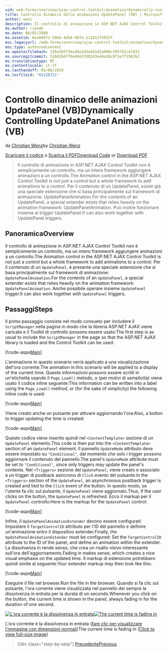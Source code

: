 ```yaml
---
uid: web-forms/overview/ajax-control-toolkit/animation/dynamically-controlling-updatepanel-animations-vb
title: Controllo dinamico delle animazioni UpdatePanel (VB) | Microsoft Docs
author: wenz
description: Il controllo di animazione in ASP.NET AJAX Control Toolkit non è semplicemente un controllo, ma un intero framework aggiungere animazioni a un controllo. Per il contenuto di un...
ms.author: riande
ms.date: 06/02/2008
ms.assetid: bea66072-59b6-42b4-98fa-211812f5925f
msc.legacyurl: /web-forms/overview/ajax-control-toolkit/animation/dynamically-controlling-updatepanel-animations-vb
msc.type: authoredcontent
ms.openlocfilehash: 136e265f36a49a1d3ed41d2a998c395fd2c4fd32
ms.sourcegitcommit: 51b01b6ff8edde57d8243e4da28c9f1e7f1962b2
ms.translationtype: MT
ms.contentlocale: it-IT
ms.lasthandoff: 05/06/2019
ms.locfileid: "65128721"
---
```

# <a name="dynamically-controlling-updatepanel-animations-vb"></a><span data-ttu-id="731f9-104">Controllo dinamico delle animazioni UpdatePanel (VB)</span><span class="sxs-lookup"><span data-stu-id="731f9-104">Dynamically Controlling UpdatePanel Animations (VB)</span></span>

<span data-ttu-id="731f9-105">da [Christian Wenz](https://github.com/wenz)</span><span class="sxs-lookup"><span data-stu-id="731f9-105">by [Christian Wenz](https://github.com/wenz)</span></span>

<span data-ttu-id="731f9-106">[Scaricare il codice](http://download.microsoft.com/download/9/3/f/93f8daea-bebd-4821-833b-95205389c7d0/UpdatePanelAnimation2.vb.zip) o [Scarica il PDF](http://download.microsoft.com/download/b/6/a/b6ae89ee-df69-4c87-9bfb-ad1eb2b23373/updatepanelanimation2VB.pdf)</span><span class="sxs-lookup"><span data-stu-id="731f9-106">[Download Code](http://download.microsoft.com/download/9/3/f/93f8daea-bebd-4821-833b-95205389c7d0/UpdatePanelAnimation2.vb.zip) or [Download PDF](http://download.microsoft.com/download/b/6/a/b6ae89ee-df69-4c87-9bfb-ad1eb2b23373/updatepanelanimation2VB.pdf)</span></span>

> <span data-ttu-id="731f9-107">Il controllo di animazione in ASP.NET AJAX Control Toolkit non è semplicemente un controllo, ma un intero framework aggiungere animazioni a un controllo.</span><span class="sxs-lookup"><span data-stu-id="731f9-107">The Animation control in the ASP.NET AJAX Control Toolkit is not just a control but a whole framework to add animations to a control.</span></span> <span data-ttu-id="731f9-108">Per il contenuto di un UpdatePanel, esiste già una speciale estensione che si basa principalmente sul framework di animazione: UpdatePanelAnimation.</span><span class="sxs-lookup"><span data-stu-id="731f9-108">For the contents of an UpdatePanel, a special extender exists that relies heavily on the animation framework: UpdatePanelAnimation.</span></span> <span data-ttu-id="731f9-109">Può inoltre funzionare insieme ai trigger UpdatePanel.</span><span class="sxs-lookup"><span data-stu-id="731f9-109">It can also work together with UpdatePanel triggers.</span></span>

## <a name="overview"></a><span data-ttu-id="731f9-110">Panoramica</span><span class="sxs-lookup"><span data-stu-id="731f9-110">Overview</span></span>

<span data-ttu-id="731f9-111">Il controllo di animazione in ASP.NET AJAX Control Toolkit non è semplicemente un controllo, ma un intero framework aggiungere animazioni a un controllo.</span><span class="sxs-lookup"><span data-stu-id="731f9-111">The Animation control in the ASP.NET AJAX Control Toolkit is not just a control but a whole framework to add animations to a control.</span></span> <span data-ttu-id="731f9-112">Per il contenuto di un `UpdatePanel`, è presente una speciale estensione che si basa principalmente sul framework di animazione: `UpdatePanelAnimation`.</span><span class="sxs-lookup"><span data-stu-id="731f9-112">For the contents of an `UpdatePanel`, a special extender exists that relies heavily on the animation framework: `UpdatePanelAnimation`.</span></span> <span data-ttu-id="731f9-113">Anche possibile operare insieme `UpdatePanel` trigger.</span><span class="sxs-lookup"><span data-stu-id="731f9-113">It can also work together with `UpdatePanel` triggers.</span></span>

## <a name="steps"></a><span data-ttu-id="731f9-114">Passaggi</span><span class="sxs-lookup"><span data-stu-id="731f9-114">Steps</span></span>

<span data-ttu-id="731f9-115">Il primo passaggio consiste nel modo consueto per includere il `ScriptManager` nella pagina in modo che la libreria ASP.NET AJAX viene caricata e il Toolkit di controllo possono essere usato:</span><span class="sxs-lookup"><span data-stu-id="731f9-115">The first step is as usual to include the `ScriptManager` in the page so that the ASP.NET AJAX library is loaded and the Control Toolkit can be used:</span></span>

[!code-aspx[Main](dynamically-controlling-updatepanel-animations-vb/samples/sample1.aspx)]

<span data-ttu-id="731f9-116">L'animazione in questo scenario verrà applicato a una visualizzazione dell'ora corrente.</span><span class="sxs-lookup"><span data-stu-id="731f9-116">The animation in this scenario will be applied to a display of the current time.</span></span> <span data-ttu-id="731f9-117">Queste informazioni possono essere scritti in un'etichetta usando il `Page_Load()` metodo, o (per motivi di semplicità) viene usato il codice inline seguente:</span><span class="sxs-lookup"><span data-stu-id="731f9-117">This information can be written into a label using the `Page_Load()` method, or (for the sake of simplicity) the following inline code is used:</span></span>

[!code-aspx[Main](dynamically-controlling-updatepanel-animations-vb/samples/sample2.aspx)]

<span data-ttu-id="731f9-118">Viene creato anche un pulsante per attivare aggiornando l'ora:</span><span class="sxs-lookup"><span data-stu-id="731f9-118">Also, a button to trigger updating the time is created:</span></span>

[!code-aspx[Main](dynamically-controlling-updatepanel-animations-vb/samples/sample3.aspx)]

<span data-ttu-id="731f9-119">Questo codice viene inserito quindi nel `<ContentTemplate>` sezione di un `UpdatePanel` elemento.</span><span class="sxs-lookup"><span data-stu-id="731f9-119">This code is then put into the `<ContentTemplate>` section of an `UpdatePanel` element.</span></span> <span data-ttu-id="731f9-120">Il pannello `UpdateMode` attributo deve essere impostato su `"Conditional"`, dal momento che solo i trigger possono aggiornare il contenuto del pannello.</span><span class="sxs-lookup"><span data-stu-id="731f9-120">The panel's `UpdateMode` attribute must be set to `"Conditional"`, since only triggers may update the panel's contents.</span></span> <span data-ttu-id="731f9-121">Nel `<Triggers>` sezione del `UpdatePanel`, viene creato e associato a un trigger di postback asincrono di `Click` evento del pulsante.</span><span class="sxs-lookup"><span data-stu-id="731f9-121">In the `<Triggers>` section of the `UpdatePanel`, an asynchronous postback trigger is created and tied to the `Click` event of the button.</span></span> <span data-ttu-id="731f9-122">In questo modo, se l'utente fa clic sul pulsante, il `UpdatePanel` viene aggiornato.</span><span class="sxs-lookup"><span data-stu-id="731f9-122">Thus, if the user clicks on the button, the `UpdatePanel` is refreshed.</span></span> <span data-ttu-id="731f9-123">Ecco il markup per il `UpdatePanel` controllo:</span><span class="sxs-lookup"><span data-stu-id="731f9-123">Here is the markup for the `UpdatePanel` control:</span></span>

[!code-aspx[Main](dynamically-controlling-updatepanel-animations-vb/samples/sample4.aspx)]

<span data-ttu-id="731f9-124">Infine, il `UpdatePanelAnimationExtender` devono essere configurati: Impostare il `TargetControlID` attributo per l'ID del pannello e definire un'animazione entro il dispositivo extender.</span><span class="sxs-lookup"><span data-stu-id="731f9-124">Finally, the `UpdatePanelAnimationExtender` must be configured: Set the `TargetControlID` attribute to the ID of the panel, and define an animation within the extender.</span></span> <span data-ttu-id="731f9-125">La dissolvenza in rende senso, che crea un risalto visivo interessante sull'ora dell'aggiornamento.</span><span class="sxs-lookup"><span data-stu-id="731f9-125">Fading in makes sense, which creates a nice visual emphasis on the updated time.</span></span> <span data-ttu-id="731f9-126">Il markup di estensione potrebbero quindi simile al seguente:</span><span class="sxs-lookup"><span data-stu-id="731f9-126">Your extender markup may then look like this:</span></span>

[!code-aspx[Main](dynamically-controlling-updatepanel-animations-vb/samples/sample5.aspx)]

<span data-ttu-id="731f9-127">Eseguire il file nel browser.</span><span class="sxs-lookup"><span data-stu-id="731f9-127">Run the file in the browser.</span></span> <span data-ttu-id="731f9-128">Quando si fa clic sul pulsante, l'ora corrente viene visualizzata nel pannello dei sempre la dissolvenza in entrata per la durata di un secondo.</span><span class="sxs-lookup"><span data-stu-id="731f9-128">Whenever you click on the button, the current time is shown in the panel, always fading in for the duration of one second.</span></span>

<span data-ttu-id="731f9-129">[![L'ora corrente è la dissolvenza in entrata](dynamically-controlling-updatepanel-animations-vb/_static/image2.png)](dynamically-controlling-updatepanel-animations-vb/_static/image1.png)</span><span class="sxs-lookup"><span data-stu-id="731f9-129">[![The current time is fading in](dynamically-controlling-updatepanel-animations-vb/_static/image2.png)](dynamically-controlling-updatepanel-animations-vb/_static/image1.png)</span></span>

<span data-ttu-id="731f9-130">L'ora corrente è la dissolvenza in entrata ([fare clic per visualizzare l'immagine con dimensioni normali](dynamically-controlling-updatepanel-animations-vb/_static/image3.png))</span><span class="sxs-lookup"><span data-stu-id="731f9-130">The current time is fading in ([Click to view full-size image](dynamically-controlling-updatepanel-animations-vb/_static/image3.png))</span></span>

> [!div class="step-by-step"]
> [<span data-ttu-id="731f9-131">Precedente</span><span class="sxs-lookup"><span data-stu-id="731f9-131">Previous</span></span>](animating-an-updatepanel-control-vb.md)
